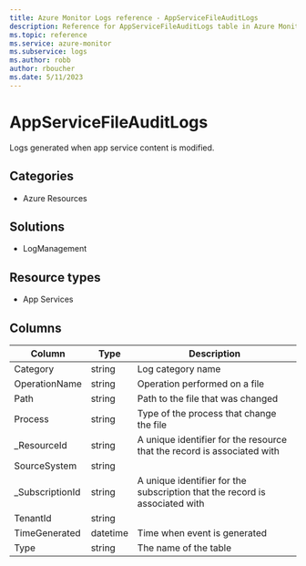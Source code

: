 ```yaml
---
title: Azure Monitor Logs reference - AppServiceFileAuditLogs
description: Reference for AppServiceFileAuditLogs table in Azure Monitor Logs.
ms.topic: reference
ms.service: azure-monitor
ms.subservice: logs
ms.author: robb
author: rboucher
ms.date: 5/11/2023
---
```


# AppServiceFileAuditLogs

 Logs generated when app service content is modified.

## Categories

- Azure Resources
## Solutions

- LogManagement
## Resource types

- App Services




## Columns

| Column | Type | Description |
| --- | --- | --- |
| Category | string | Log category name |
| OperationName | string | Operation performed on a file |
| Path | string | Path to the file that was changed |
| Process | string | Type of the process that change the file |
| _ResourceId | string | A unique identifier for the resource that the record is associated with |
| SourceSystem | string |  |
| _SubscriptionId | string | A unique identifier for the subscription that the record is associated with |
| TenantId | string |  |
| TimeGenerated | datetime | Time when event is generated |
| Type | string | The name of the table |
